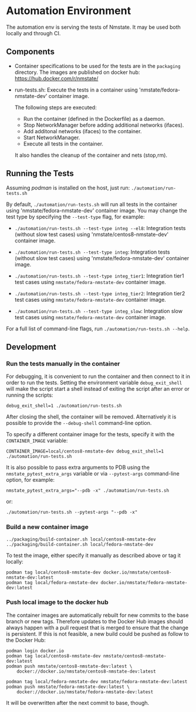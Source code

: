 # Automation Environment
The automation env is serving the tests of Nmstate.
It may be used both locally and through CI.

## Components
- Container specifications to be used for the tests are in the `packaging`
  directory. The images are published on docker hub:
  https://hub.docker.com/r/nmstate/

- run-tests.sh: Execute the tests in a container using
  'nmstate/fedora-nmstate-dev' container image.

  The following steps are executed:
  - Run the container (defined in the Dockerfile) as a daemon.
  - Stop NetworkManager before adding additional networks (ifaces).
  - Add additonal networks (ifaces) to the container.
  - Start NetworkManager.
  - Execute all tests in the container.

  It also handles the cleanup of the container and nets (stop,rm).

## Running the Tests
Assuming *podman* is installed on the host, just run:
`./automation/run-tests.sh`

By default, `./automation/run-tests.sh` will run all tests in the container
using 'nmstate/fedora-nmstate-dev' container image.
You may change the test type by specifying the `--test-type` flag, for example:

 * `./automation/run-tests.sh --test-type integ --el8`:
   Integration tests (without slow test cases) using
   'nmstate/centos8-nmstate-dev' container image.

 * `./automation/run-tests.sh --test-type integ`:
   Integration tests (without slow test cases) using
   'nmstate/fedora-nmstate-dev' container image.

 * `./automation/run-tests.sh --test-type integ_tier1`:
   Integration tier1 test cases using `nmstate/fedora-nmstate-dev` container
   image.

 * `./automation/run-tests.sh --test-type integ_tier2`:
   Integration tier2 test cases using `nmstate/fedora-nmstate-dev` container
   image.

 * `./automation/run-tests.sh --test-type integ_slow`:
   Integration slow test cases using `nmstate/fedora-nmstate-dev` container
   image.

For a full list of command-line flags, run `./automation/run-tests.sh --help`.

## Development

### Run the tests manually in the container
For debugging, it is convenient to run the container and then connect to it in
order to run the tests. Setting the environment variable `debug_exit_shell`
will make the script start a shell instead of exiting the script after an error
or running the scripts:

`debug_exit_shell=1 ./automation/run-tests.sh`

After closing the shell, the container will be removed. Alternatively it is
possible to provide the `--debug-shell` command-line option.

To specify a different container image for the tests, specify it with the
`CONTAINER_IMAGE` variable:

`CONTAINER_IMAGE=local/centos8-nmstate-dev debug_exit_shell=1 ./automation/run-tests.sh`

It is also possible to pass extra arguments to PDB using the
`nmstate_pytest_extra_args` variable or via `--pytest-args` command-line
option, for example:

`nmstate_pytest_extra_args="--pdb -x" ./automation/run-tests.sh`

or:

`./automation/run-tests.sh --pytest-args "--pdb -x"`

### Build a new container image

```
../packaging/build-container.sh local/centos8-nmstate-dev
../packaging/build-container.sh local/fedora-nmstate-dev
```

To test the image, either specify it manually as described above or tag it locally:

```
podman tag local/centos8-nmstate-dev docker.io/nmstate/centos8-nmstate-dev:latest
podman tag local/fedora-nmstate-dev docker.io/nmstate/fedora-nmstate-dev:latest
```

### Push local image to the docker hub
The container images are automatically rebuilt for new commits to the base
branch or new tags. Therefore updates to the Docker Hub images should always
happen with a pull request that is merged to ensure that the change is
persistent. If this is not feasible, a new build could be pushed as follow to
the Docker Hub:

```shell
podman login docker.io
podman tag local/centos8-nmstate-dev nmstate/centos8-nmstate-dev:latest
podman push nmstate/centos8-nmstate-dev:latest \
    docker://docker.io/nmstate/centos8-nmstate-dev:latest

podman tag local/fedora-nmstate-dev nmstate/fedora-nmstate-dev:latest
podman push nmstate/fedora-nmstate-dev:latest \
    docker://docker.io/nmstate/fedora-nmstate-dev:latest
```

It will be overwritten after the next commit to base, though.
